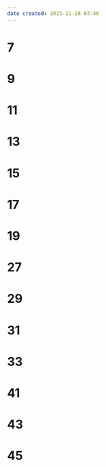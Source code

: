 ```yaml
---
date created: 2023-11-26 03:48
---
```


# 7



# 9

# 11

# 13

# 15

# 17

# 19

# 27

# 29

# 31

# 33

# 41

# 43

# 45
